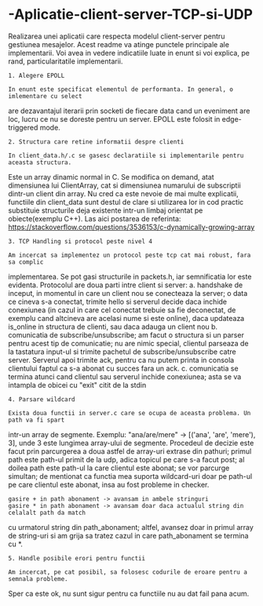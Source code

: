 # -Aplicatie-client-server-TCP-si-UDP
  Realizarea unei aplicatii  care respecta modelul client-server pentru gestiunea mesajelor.
  Acest readme va atinge punctele principale ale implementarii. Voi avea in vedere 
indicatiile luate in enunt si voi explica, pe rand, particularitatile implementarii.

    1. Alegere EPOLL

    In enunt este specificat elementul de performanta. In general, o imlementare cu select
are dezavantajul iterarii prin socketi de fiecare data cand un eveniment are loc, lucru 
ce nu se doreste pentru un server. EPOLL este folosit in edge-triggered mode.

    2. Structura care retine informatii despre clienti

    In client_data.h/.c se gasesc declaratiile si implementarile pentru aceasta structura.
Este un array dinamic normal in C. Se modifica on demand, atat dimensiunea lui ClientArray,
cat si dimensiunea numarului de subscriptii dintr-un client din array. Nu cred ca este nevoie
de mai multe explicatii, functiile din client_data sunt destul de clare si utilizarea lor in
cod practic substituie structurile deja existente intr-un limbaj orientat pe obiecte(exemplu 
C++). Las aici postarea de referinta:
    https://stackoverflow.com/questions/3536153/c-dynamically-growing-array

    3. TCP Handling si protocol peste nivel 4

    Am incercat sa implementez un protocol peste tcp cat mai robust, fara sa complic 
implementarea. Se pot gasi structurile in packets.h, iar semnificatia lor este evidenta.
Protocolul are doua parti intre client si server:
    a. handshake de inceput, in momentul in care un client nou se conecteaza la server;
o data ce cineva s-a conectat, trimite hello si serverul decide daca inchide conexiunea
(in cazul in care cel conectat trebuie sa fie deconectat, de exemplu cand altcineva are
acelasi nume si este online), daca updateaza is_online in structura de clienti, sau 
daca adauga un client nou
    b. comunicatia de subscribe/unsubscribe; am facut o structura si un parser pentru
acest tip de comunicatie; nu are nimic special, clientul parseaza de la tastatura input-ul
si trimite pachetul de subscribe/unsubscribe catre server. Serverul apoi trimite ack, pentru
ca nu putem printa in consola clientului faptul ca s-a abonat cu succes fara un ack.
    c. comunicatia se termina atunci cand clientul sau serverul inchide conexiunea; asta
se va intampla de obicei cu "exit" citit de la stdin

    4. Parsare wildcard

    Exista doua functii in server.c care se ocupa de aceasta problema. Un path va fi spart
intr-un array de segmente. Exemplu:
    "ana/are/mere" -> [('ana', 'are', 'mere'), 3], unde 3 este lungimea array-ului de segmente.
    Procedeul de decizie este facut prin parcurgerea a doua astfel de array-uri extrase din
pathuri; primul path este path-ul primit de la udp, adica topicul pe care s-a facut post;
al doilea path este path-ul la care clientul este abonat; se vor parcurge simultan; de mentionat
ca functia mea suporta wildcard-uri doar pe path-ul pe care clientul este abonat, insa 
au fost probleme in checker. 
    
    gasire + in path abonament -> avansam in ambele stringuri
    gasire * in path abonament -> avansam doar daca actualul string din celalalt path da match
cu urmatorul string din path_abonament; altfel, avansez doar in primul array de string-uri si
am grija sa tratez cazul in care path_abonament se termina cu *. 

    5. Handle posibile erori pentru functii

    Am incercat, pe cat posibil, sa folosesc codurile de eroare pentru a semnala probleme.
Sper ca este ok, nu sunt sigur pentru ca functiile nu au dat fail pana acum.
